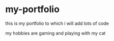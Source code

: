 # my-portfolio
this is my portfolio to which i will add lots of code


my hobbies are gaming and playing with my cat
